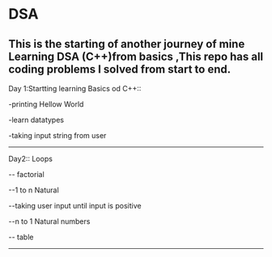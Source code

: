 # DSA
This is the starting of another journey of mine Learning DSA  (C++)from basics ,This repo has all coding problems  I solved from start to end.
---
Day 1:Startting learning Basics od C++::

-printing Hellow World

-learn datatypes

-taking input string from user 

---

Day2:: Loops 

-- factorial 

--1 to n Natural

--taking user input until input is positive

--n to 1 Natural numbers

-- table 

---